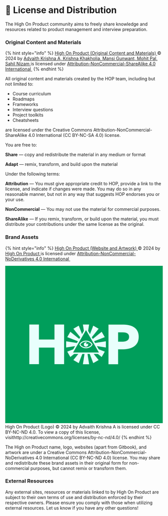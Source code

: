 # 📄 License and Distribution

The High On Product community aims to freely share knowledge and resources related to product management and interview preparation.

### Original Content and Materials

{% hint style="info" %}
[High On Product (Original Content and Materials) ](http://iam.highonproduct.com/)© 2024 by [Advaith Krishna A, Krishna Khakholia, Mansi Gunwant, Mohit Pal, Sahil Nizam ](https://iam.highonproduct.com/meet-the-team)is licensed under [Attribution-NonCommercial-ShareAlike 4.0 International <img src="https://chooser-beta.creativecommons.org/img/cc-logo.f0ab4ebe.svg" alt="" data-size="line"><img src="https://chooser-beta.creativecommons.org/img/cc-by.21b728bb.svg" alt="" data-size="line">](http://creativecommons.org/licenses/by-nc-sa/4.0/?ref=chooser-v1)
{% endhint %}

All original content and materials created by the HOP team, including but not limited to:

* Course curriculum
* Roadmaps
* Frameworks
* Interview questions
* Project toolkits
* Cheatsheets

are licensed under the Creative Commons Attribution-NonCommercial-ShareAlike 4.0 International (CC BY-NC-SA 4.0) license.

You are free to:

**Share** — copy and redistribute the material in any medium or format

**Adapt** — remix, transform, and build upon the material

Under the following terms:

**Attribution** — You must give appropriate credit to HOP, provide a link to the license, and indicate if changes were made. You may do so in any reasonable manner, but not in any way that suggests HOP endorses you or your use.

**NonCommercial** — You may not use the material for commercial purposes.

**ShareAlike** — If you remix, transform, or build upon the material, you must distribute your contributions under the same license as the original.

### Brand Assets

{% hint style="info" %}
[High On Product (Website and Artwork) ](https://highonproduct.com/)© 2024 by [High On Product ](https://highonproduct.com/)is licensed under [Attribution-NonCommercial-NoDerivatives 4.0 International <img src="https://chooser-beta.creativecommons.org/img/cc-logo.f0ab4ebe.svg" alt="" data-size="line"><img src="https://chooser-beta.creativecommons.org/img/cc-by.21b728bb.svg" alt="" data-size="line">](http://creativecommons.org/licenses/by-nc-nd/4.0/?ref=chooser-v1)

<img src="../../.gitbook/assets/High On Product (Logo).svg" alt="" data-size="line"> High On Product (Logo) © 2024 by Advaith Krishna A is licensed under CC BY-NC-ND 4.0. To view a copy of this license, visithttp://creativecommons.org/licenses/by-nc-nd/4.0/
{% endhint %}

The High on Product name, logo, websites (apart from Gitbook), and artwork are under a Creative Commons Attribution-NonCommercial-NoDerivatives 4.0 International (CC BY-NC-ND 4.0) license. You may share and redistribute these brand assets in their original form for non-commercial purposes, but cannot remix or transform them.

### External Resources

Any external sites, resources or materials linked to by High On Product are subject to their own terms of use and distribution enforced by their respective owners. Please ensure you comply with those when utilizing external resources. Let us know if you have any other questions!

